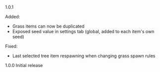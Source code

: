 1.0.1

Added:
- Grass items can now be duplicated
- Exposed seed value in settings tab (global, added to each item's own seed)

Fixed:
- Last selected tree item respawning when changing grass spawn rules

1.0.0
Initial release
